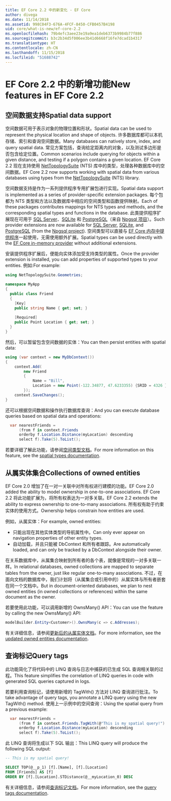 ```yaml
---
title: EF Core 2.2 中的新变化 - EF Core
author: divega
ms.date: 11/14/2018
ms.assetid: 998C04F3-676A-4FCF-8450-CFB0457B4198
uid: core/what-is-new/ef-core-2.2
ms.openlocfilehash: 79b4efc3aee23e19a9ea1deb6373b9984b77f886
ms.sourcegitcommit: b3c2b34d5f006ee3b41d6668f16fe7dcad1b4317
ms.translationtype: HT
ms.contentlocale: zh-CN
ms.lasthandoff: 11/15/2018
ms.locfileid: "51688742"
---
```

# <a name="new-features-in-ef-core-22"></a><span data-ttu-id="ee8cf-102">EF Core 2.2 中的新增功能</span><span class="sxs-lookup"><span data-stu-id="ee8cf-102">New features in EF Core 2.2</span></span>

## <a name="spatial-data-support"></a><span data-ttu-id="ee8cf-103">空间数据支持</span><span class="sxs-lookup"><span data-stu-id="ee8cf-103">Spatial data support</span></span>

<span data-ttu-id="ee8cf-104">空间数据可用于表示对象的物理位置和形状。</span><span class="sxs-lookup"><span data-stu-id="ee8cf-104">Spatial data can be used to represent the physical location and shape of objects.</span></span>
<span data-ttu-id="ee8cf-105">许多数据库都可以本机存储、索引和查询空间数据。</span><span class="sxs-lookup"><span data-stu-id="ee8cf-105">Many databases can natively store, index, and query spatial data.</span></span> <span data-ttu-id="ee8cf-106">常见方案包括，查询给定距离内的对象，以及测试多边形是否包含给定位置。</span><span class="sxs-lookup"><span data-stu-id="ee8cf-106">Common scenarios include querying for objects within a given distance, and testing if a polygon contains a given location.</span></span>
<span data-ttu-id="ee8cf-107">EF Core 2.2 现在支持使用 [NetTopologySuite](https://github.com/NetTopologySuite/NetTopologySuite) (NTS) 库中的类型，处理各种数据库中的空间数据。</span><span class="sxs-lookup"><span data-stu-id="ee8cf-107">EF Core 2.2 now supports working with spatial data from various databases using types from the [NetTopologySuite](https://github.com/NetTopologySuite/NetTopologySuite) (NTS) library.</span></span>

<span data-ttu-id="ee8cf-108">空间数据支持是作为一系列提供程序专用扩展包进行实现。</span><span class="sxs-lookup"><span data-stu-id="ee8cf-108">Spatial data support is implemented as a series of provider-specific extension packages.</span></span>
<span data-ttu-id="ee8cf-109">每个包都为 NTS 类型和方法以及数据库中相应的空间类型和函数提供映射。</span><span class="sxs-lookup"><span data-stu-id="ee8cf-109">Each of these packages contributes mappings for NTS types and methods, and the corresponding spatial types and functions in the database.</span></span>
<span data-ttu-id="ee8cf-110">此类提供程序扩展现在可用于 [SQL Server](https://www.nuget.org/packages/Microsoft.EntityFrameworkCore.SqlServer.NetTopologySuite/)、[SQLite](https://www.nuget.org/packages/Microsoft.EntityFrameworkCore.Sqlite.NetTopologySuite/) 和 [PostgreSQL](https://www.nuget.org/packages/Npgsql.EntityFrameworkCore.PostgreSQL.NetTopologySuite/)（来自 [Npgsql 项目](http://www.npgsql.org/)）。</span><span class="sxs-lookup"><span data-stu-id="ee8cf-110">Such provider extensions are now available for [SQL Server](https://www.nuget.org/packages/Microsoft.EntityFrameworkCore.SqlServer.NetTopologySuite/), [SQLite](https://www.nuget.org/packages/Microsoft.EntityFrameworkCore.Sqlite.NetTopologySuite/), and [PostgreSQL](https://www.nuget.org/packages/Npgsql.EntityFrameworkCore.PostgreSQL.NetTopologySuite/) (from the [Npgsql project](http://www.npgsql.org/)).</span></span>
<span data-ttu-id="ee8cf-111">空间类型可以直接与 [EF Core 内存中提供程序](https://docs.microsoft.com/en-us/ef/core/providers/in-memory/)一起使用，无需使用额外扩展。</span><span class="sxs-lookup"><span data-stu-id="ee8cf-111">Spatial types can be used directly with the [EF Core in-memory provider](https://docs.microsoft.com/en-us/ef/core/providers/in-memory/) without additional extensions.</span></span>

<span data-ttu-id="ee8cf-112">安装提供程序扩展后，便能向实体添加受支持类型的属性。</span><span class="sxs-lookup"><span data-stu-id="ee8cf-112">Once the provider extension is installed, you can add properties of supported types to your entities.</span></span> <span data-ttu-id="ee8cf-113">例如:</span><span class="sxs-lookup"><span data-stu-id="ee8cf-113">For example:</span></span>

``` csharp
using NetTopologySuite.Geometries;

namespace MyApp
{
  public class Friend
  {
    [Key]
    public string Name { get; set; }
  
    [Required]
    public Point Location { get; set; }
  }
}
``` 

<span data-ttu-id="ee8cf-114">然后，可以暂留包含空间数据的实体：</span><span class="sxs-lookup"><span data-stu-id="ee8cf-114">You can then persist entities with spatial data:</span></span>

``` csharp
using (var context = new MyDbContext())
{
    context.Add(
        new Friend
        {
            Name = "Bill",
            Location = new Point(-122.34877, 47.6233355) {SRID = 4326 }
        });
    context.SaveChanges();
}
```
<span data-ttu-id="ee8cf-115">还可以根据空间数据和操作执行数据库查询：</span><span class="sxs-lookup"><span data-stu-id="ee8cf-115">And you can execute database queries based on spatial data and operations:</span></span>

``` csharp
  var nearestFriends =
      (from f in context.Friends
      orderby f.Location.Distance(myLocation) descending
      select f).Take(5).ToList();
```

<span data-ttu-id="ee8cf-116">若要详细了解此功能，请参阅[空间类型文档](xref:core/modeling/spatial)。</span><span class="sxs-lookup"><span data-stu-id="ee8cf-116">For more information on this feature, see the [spatial types documentation](xref:core/modeling/spatial).</span></span> 

## <a name="collections-of-owned-entities"></a><span data-ttu-id="ee8cf-117">从属实体集合</span><span class="sxs-lookup"><span data-stu-id="ee8cf-117">Collections of owned entities</span></span>

<span data-ttu-id="ee8cf-118">EF Core 2.0 增加了在一对一关联中对所有权进行建模的功能。</span><span class="sxs-lookup"><span data-stu-id="ee8cf-118">EF Core 2.0 added the ability to model ownership in one-to-one associations.</span></span>
<span data-ttu-id="ee8cf-119">EF Core 2.2 将此功能扩展为，将所有权表达为一对多关联。</span><span class="sxs-lookup"><span data-stu-id="ee8cf-119">EF Core 2.2 extends the ability to express ownership to one-to-many associations.</span></span>
<span data-ttu-id="ee8cf-120">所有权有助于约束实体的使用方式。</span><span class="sxs-lookup"><span data-stu-id="ee8cf-120">Ownership helps constrain how entities are used.</span></span>

<span data-ttu-id="ee8cf-121">例如，从属实体：</span><span class="sxs-lookup"><span data-stu-id="ee8cf-121">For example, owned entities:</span></span>
- <span data-ttu-id="ee8cf-122">只能出现在其他实体类型的导航属性中。</span><span class="sxs-lookup"><span data-stu-id="ee8cf-122">Can only ever appear on navigation properties of other entity types.</span></span> 
- <span data-ttu-id="ee8cf-123">自动加载，并且只能被 DbContext 和所有者跟踪。</span><span class="sxs-lookup"><span data-stu-id="ee8cf-123">Are automatically loaded, and can only be tracked by a DbContext alongside their owner.</span></span>

<span data-ttu-id="ee8cf-124">在关系数据库中，从属集合映射到所有者的各个表，就像是常规的一对多关联一样。</span><span class="sxs-lookup"><span data-stu-id="ee8cf-124">In relational databases, owned collections are mapped to separate tables from the owner, just like regular one-to-many associations.</span></span>
<span data-ttu-id="ee8cf-125">不过，在面向文档的数据库中，我们计划将（从属集合或引用中的）从属实体与所有者嵌套在同一个文档中。</span><span class="sxs-lookup"><span data-stu-id="ee8cf-125">But in document-oriented databases, we plan to nest owned entities (in owned collections or references) within the same document as the owner.</span></span>

<span data-ttu-id="ee8cf-126">若要使用此功能，可以调用新增的 OwnsMany() API：</span><span class="sxs-lookup"><span data-stu-id="ee8cf-126">You can use the feature by calling the new OwnsMany() API:</span></span>

``` csharp
modelBuilder.Entity<Customer>().OwnsMany(c => c.Addresses);
```

<span data-ttu-id="ee8cf-127">有关详细信息，请参阅[更新后的从属实体文档](xref:core/modeling/owned-entities#collections-of-owned-types)。</span><span class="sxs-lookup"><span data-stu-id="ee8cf-127">For more information, see the [updated owned entities documentation](xref:core/modeling/owned-entities#collections-of-owned-types).</span></span>

## <a name="query-tags"></a><span data-ttu-id="ee8cf-128">查询标记</span><span class="sxs-lookup"><span data-stu-id="ee8cf-128">Query tags</span></span>

<span data-ttu-id="ee8cf-129">此功能简化了将代码中的 LINQ 查询与日志中捕获的已生成 SQL 查询相关联的过程。</span><span class="sxs-lookup"><span data-stu-id="ee8cf-129">This feature simplifies the correlation of LINQ queries in code with generated SQL queries captured in logs.</span></span>

<span data-ttu-id="ee8cf-130">若要利用查询标记，请使用新增的 TagWith() 方法对 LINQ 查询进行批注。</span><span class="sxs-lookup"><span data-stu-id="ee8cf-130">To take advantage of query tags, you annotate a LINQ query using the new TagWith() method.</span></span>
<span data-ttu-id="ee8cf-131">使用上一示例中的空间查询：</span><span class="sxs-lookup"><span data-stu-id="ee8cf-131">Using the spatial query from a previous example:</span></span>

``` csharp
  var nearestFriends =
      (from f in context.Friends.TagWith(@"This is my spatial query!")
      orderby f.Location.Distance(myLocation) descending
      select f).Take(5).ToList();
```

<span data-ttu-id="ee8cf-132">此 LINQ 查询将生成以下 SQL 输出：</span><span class="sxs-lookup"><span data-stu-id="ee8cf-132">This LINQ query will produce the following SQL output:</span></span>

``` sql
-- This is my spatial query!

SELECT TOP(@__p_1) [f].[Name], [f].[Location]
FROM [Friends] AS [f]
ORDER BY [f].[Location].STDistance(@__myLocation_0) DESC
```

<span data-ttu-id="ee8cf-133">有关详细信息，请参阅[查询标记文档](xref:core/querying/tags)。</span><span class="sxs-lookup"><span data-stu-id="ee8cf-133">For more information, see the [query tags documentation](xref:core/querying/tags).</span></span> 